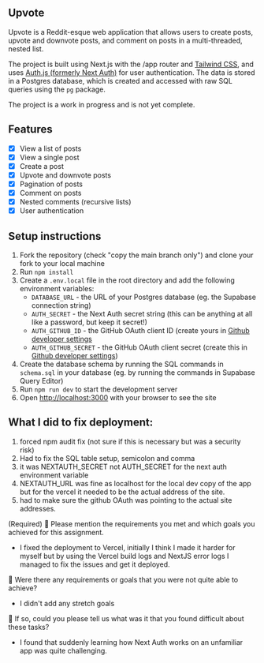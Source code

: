 ## Upvote

Upvote is a Reddit-esque web application that allows users to create posts, upvote and downvote posts, and comment on posts in a multi-threaded, nested list.

The project is built using Next.js with the /app router and [Tailwind CSS](https://tailwindcss.com/), and uses [Auth.js (formerly Next Auth)](https://authjs.dev/) for user authentication. The data is stored in a Postgres database, which is created and accessed with raw SQL queries using the `pg` package.

The project is a work in progress and is not yet complete.

## Features

- [x] View a list of posts
- [x] View a single post
- [x] Create a post
- [x] Upvote and downvote posts
- [x] Pagination of posts
- [x] Comment on posts
- [x] Nested comments (recursive lists)
- [x] User authentication

## Setup instructions

1. Fork the repository (check "copy the main branch only") and clone your fork to your local machine
2. Run `npm install`
3. Create a `.env.local` file in the root directory and add the following environment variables:
   - `DATABASE_URL` - the URL of your Postgres database (eg. the Supabase connection string)
   - `AUTH_SECRET` - the Next Auth secret string (this can be anything at all like a password, but keep it secret!)
   - `AUTH_GITHUB_ID` - the GitHub OAuth client ID (create yours in [Github developer settings](https://github.com/settings/developers)
   - `AUTH_GITHUB_SECRET` - the GitHub OAuth client secret (create this in [Github developer settings](https://github.com/settings/developers))
4. Create the database schema by running the SQL commands in `schema.sql` in your database (eg. by running the commands in Supabase Query Editor)
5. Run `npm run dev` to start the development server
6. Open [http://localhost:3000](http://localhost:3000) with your browser to see the site

## What I did to fix deployment:

1. forced npm audit fix (not sure if this is necessary but was a security risk)
2. Had to fix the SQL table setup, semicolon and comma
3. it was NEXTAUTH_SECRET not AUTH_SECRET for the next auth environment variable
4. NEXTAUTH_URL was fine as localhost for the local dev copy of the app but for the vercel it needed to be the actual address of the site.
5. had to make sure the github OAuth was pointing to the actual site addresses.

(Required)
🎯 Please mention the requirements you met and which goals you achieved for this assignment.

- I fixed the deployment to Vercel, initially I think I made it harder for myself but by using the Vercel build logs and NextJS error logs I managed to fix the issues and get it deployed.

🎯 Were there any requirements or goals that you were not quite able to achieve?

- I didn't add any stretch goals

🎯 If so, could you please tell us what was it that you found difficult about these tasks?

- I found that suddenly learning how Next Auth works on an unfamiliar app was quite challenging.
